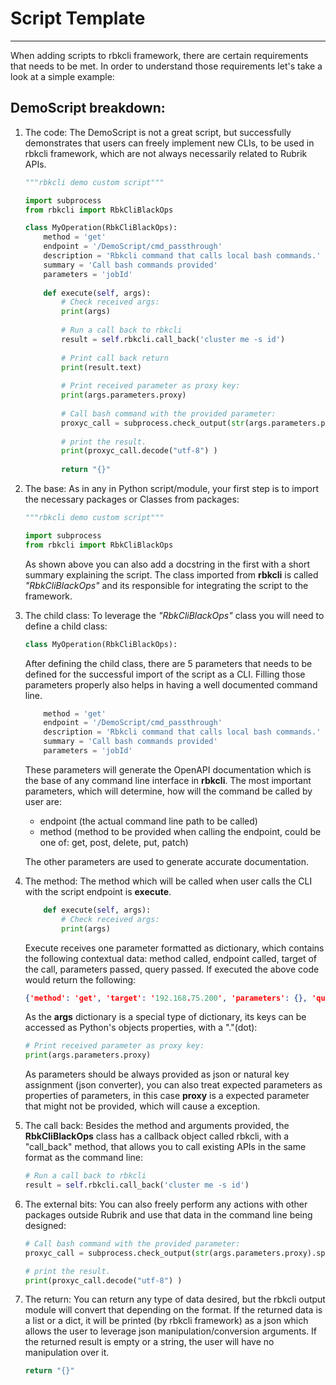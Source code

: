 
# Script Template
---
When adding scripts to rbkcli framework, there are certain requirements that needs to be met.
In order to understand those requirements let's take a look at a simple example:

## DemoScript breakdown:

1. The code:
    The DemoScript is not a great script, but successfully demonstrates that users can freely implement new CLIs, to be used in rbkcli framework, which are not always necessarily related to Rubrik APIs.
    ```python
    """rbkcli demo custom script"""
    
    import subprocess
    from rbkcli import RbkCliBlackOps
    
    class MyOperation(RbkCliBlackOps):
        method = 'get'
        endpoint = '/DemoScript/cmd_passthrough'
        description = 'Rbkcli command that calls local bash commands.'
        summary = 'Call bash commands provided'
        parameters = 'jobId'
        
        def execute(self, args):
            # Check received args:
            print(args)
            
            # Run a call back to rbkcli
            result = self.rbkcli.call_back('cluster me -s id')
            
            # Print call back return
            print(result.text)
            
            # Print received parameter as proxy key:
            print(args.parameters.proxy)
            
            # Call bash command with the provided parameter:
            proxyc_call = subprocess.check_output(str(args.parameters.proxy).split())
            
            # print the result.
            print(proxyc_call.decode("utf-8") )
            
            return "{}"
    ```
2. The base:
    As in any in Python script/module, your first step is to import the necessary packages or Classes from packages:
    ```python
    """rbkcli demo custom script"""
    
    import subprocess
    from rbkcli import RbkCliBlackOps
    ```
    As shown above you can also add a docstring in the first with a short summary explaining the script.
    The class imported from **rbkcli** is called *"RbkCliBlackOps"* and its responsible for integrating the script to the framework.

3. The child class:
    To leverage the *"RbkCliBlackOps"* class you will need to define a child class:
    ```python
    class MyOperation(RbkCliBlackOps):
    ```
    After defining the child class, there are 5 parameters that needs to be defined for the successful import of the script as a CLI. Filling those parameters properly also helps in having a well documented command line.
    ```python
        method = 'get'
        endpoint = '/DemoScript/cmd_passthrough'
        description = 'Rbkcli command that calls local bash commands.'
        summary = 'Call bash commands provided'
        parameters = 'jobId'
    ```
    These parameters will generate the OpenAPI documentation which is the base of any command line interface in **rbkcli**. The most important parameters, which will determine, how will the command be called by user are:
    * endpoint (the actual command line path to be called)
    * method (method to be provided when calling the endpoint, could be one of: get, post, delete, put, patch)
    
    The other parameters are  used to generate accurate documentation.
    
4. The method:
    The method which will be called when user calls the CLI with the script endpoint is **execute**.
    ```python
        def execute(self, args):
            # Check received args:
            print(args)
    ```
    Execute receives one parameter formatted as dictionary, which contains the following contextual data: method called, endpoint called, target of the call, parameters passed, query passed.
    If executed the above code would return the following:
    ```json
    {'method': 'get', 'target': '192.168.75.200', 'parameters': {}, 'query': '', 'endpoint': 'DemoScript/cmd_passthrough'}
    ```
    As the **args** dictionary is a special type of dictionary, its keys can be accessed as Python's objects properties, with a "."(dot):
    ```python
    # Print received parameter as proxy key:
    print(args.parameters.proxy)
    ```
    As parameters should be always provided as json or natural key assignment (json converter), you can also treat expected parameters as properties of parameters, in this case **proxy** is a expected parameter that might not be provided, which will cause a exception.
    
5. The call back:
    Besides the method and arguments provided, the **RbkCliBlackOps** class has a callback object called rbkcli, with a "call_back" method, that allows you to call existing APIs in the same format as the command line:
    ```python
    # Run a call back to rbkcli
    result = self.rbkcli.call_back('cluster me -s id')
    ```
6. The external bits:
    You can also freely perform any actions with other packages outside Rubrik and use that data in the command line being designed:
    ```python
    # Call bash command with the provided parameter:
    proxyc_call = subprocess.check_output(str(args.parameters.proxy).split())

    # print the result.
    print(proxyc_call.decode("utf-8") )
    ```
7. The return:
    You can return any type of data desired, but the rbkcli output module will convert that depending on the format. If the returned data is a list or a dict, it will be printed (by rbkcli framework) as a json which allows the user to leverage json manipulation/conversion arguments.
    If the returned result is empty or a string, the user will have no manipulation over it.
    ```python
    return "{}"
    ```


